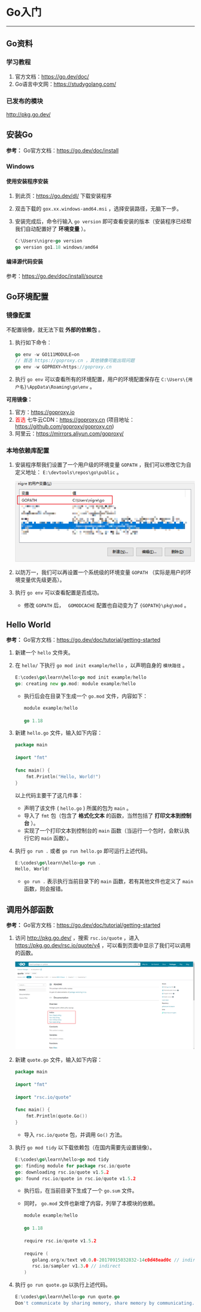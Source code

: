 # Go入门

---

## Go资料

### 学习教程

1. 官方文档：https://go.dev/doc/
1. Go语言中文网：https://studygolang.com/

### 已发布的模块

http://pkg.go.dev/

## 安装Go

**参考：** Go官方文档：https://go.dev/doc/install

### Windows

#### 使用安装程序安装

1. 到此页：https://go.dev/dl/ 下载安装程序

2. 双击下载的 `gox.xx.windows-amd64.msi` ，选择安装路径，无脑下一步。

3. 安装完成后，命令行输入 `go version` 即可查看安装的版本（安装程序已经帮我们自动配置好了 **环境变量** ）。

   ```go
   C:\Users\nigre>go version
   go version go1.18 windows/amd64
   ```

#### 编译源代码安装

参考：https://go.dev/doc/install/source

## Go环境配置

### 镜像配置

不配置镜像，就无法下载 **外部的依赖包** 。

1. 执行如下命令：

   ```go
   go env -w GO111MODULE=on
   // 首选 https://goproxy.cn ，其他镜像可能出现问题
   go env -w GOPROXY=https://goproxy.cn
   ```

2. 执行 `go env` 可以查看所有的环境配置，用户的环境配置保存在 `C:\Users\{用户名}\AppData\Roaming\go\env`  。

**可用镜像：**

1. 官方：https://goproxy.io
2. <font color="red">首选</font> 七牛云CDN：https://goproxy.cn (项目地址：https://github.com/goproxy/goproxy.cn)    
3. 阿里云：https://mirrors.aliyun.com/goproxy/

### 本地依赖库配置

1. 安装程序帮我们设置了一个用户级的环境变量 `GOPATH` ，我们可以修改它为自定义地址： `E:\devtools\repos\go\public` 。

   ![image-20220404034305175](Go入门/image-20220404034305175.png)

2. 以防万一，我们可以再设置一个系统级的环境变量 `GOPATH` （实际是用户的环境变量优先级更高）。

3. 执行 `go env` 可以查看配置是否成功。

   - 修改 `GOPATH` 后， ` GOMODCACHE` 配置也自动变为了 `{GOPATH}\pkg\mod` 。



## Hello World

**参考：** Go官方文档：https://go.dev/doc/tutorial/getting-started

1. 新建一个 `hello` 文件夹。

2. 在 `hello/` 下执行 `go mod init example/hello` ，以声明自身的 `模块路径` 。

   ```go
   E:\codes\go\learn\hello>go mod init example/hello
   go: creating new go.mod: module example/hello
   ```

   - 执行后会在目录下生成一个 `go.mod` 文件，内容如下：

     ```go
     module example/hello
     
     go 1.18
     ```

3. 新建 `hello.go` 文件，输入如下内容：

   ```go
   package main
   
   import "fmt"
   
   func main() {
       fmt.Println("Hello, World!")
   }
   ```

   以上代码主要干了这几件事：

   - 声明了该文件 ( `hello.go` ) 所属的包为 `main` 。
   - 导入了 `fmt` 包（包含了 **格式化文本** 的函数，当然包括了 **打印文本到控制台** ）。
   - 实现了一个打印文本到控制台的 `main` 函数（当运行一个包时，会默认执行它的 `main` 函数）。

4. 执行 `go run .` 或者 `go run hello.go` 即可运行上述代码。

   ```go
   E:\codes\go\learn\hello>go run .
   Hello, World!
   ```

   - `go run .` 表示执行当前目录下的 `main` 函数，若有其他文件也定义了 `main` 函数，则会报错。

## 调用外部函数

**参考：** Go官方文档：https://go.dev/doc/tutorial/getting-started

1. 访问 http://pkg.go.dev/ ，搜索 `rsc.io/quote` ，进入 https://pkg.go.dev/rsc.io/quote/v4 ，可以看到页面中显示了我们可以调用的函数。

   ![image-20220404022612993](Go入门/image-20220404022612993.png)

2. 新建 `quote.go` 文件，输入如下内容：

   ```go
   package main
   
   import "fmt"
   
   import "rsc.io/quote"
   
   func main() {
       fmt.Println(quote.Go())
   }
   ```

   - 导入 `rsc.io/quote` 包，并调用 `Go()` 方法。

3. 执行 `go mod tidy` 以下载依赖包（在国内需要先设置镜像）。

   ```go
   E:\codes\go\learn\hello>go mod tidy
   go: finding module for package rsc.io/quote
   go: downloading rsc.io/quote v1.5.2
   go: found rsc.io/quote in rsc.io/quote v1.5.2
   ```

   - 执行后，在当前目录下生成了一个 `go.sum` 文件。

   - 同时， `go.mod` 文件也新增了内容，列举了本模块的依赖。

     ```go
     module example/hello
     
     go 1.18
     
     require rsc.io/quote v1.5.2
     
     require (
     	golang.org/x/text v0.0.0-20170915032832-14c0d48ead0c // indirect
     	rsc.io/sampler v1.3.0 // indirect
     )
     ```

4. 执行 `go run quote.go` 以执行上述代码。

   ```go
   E:\codes\go\learn\hello>go run quote.go
   Don't communicate by sharing memory, share memory by communicating.
   ```
